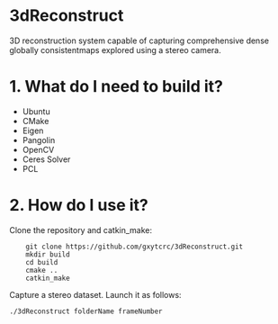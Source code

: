 # 3dReconstruct
3D reconstruction system capable of capturing comprehensive dense globally consistentmaps explored using a stereo camera.

# 1. What do I need to build it? #
* Ubuntu
* CMake
* Eigen
* Pangolin
* OpenCV
* Ceres Solver
* PCL

# 2. How do I use it? #
Clone the repository and catkin_make:
```
    git clone https://github.com/gxytcrc/3dReconstruct.git
    mkdir build
    cd build
    cmake ..
    catkin_make
```
Capture a stereo dataset. Launch it as follows:
```
./3dReconstruct folderName frameNumber
```
